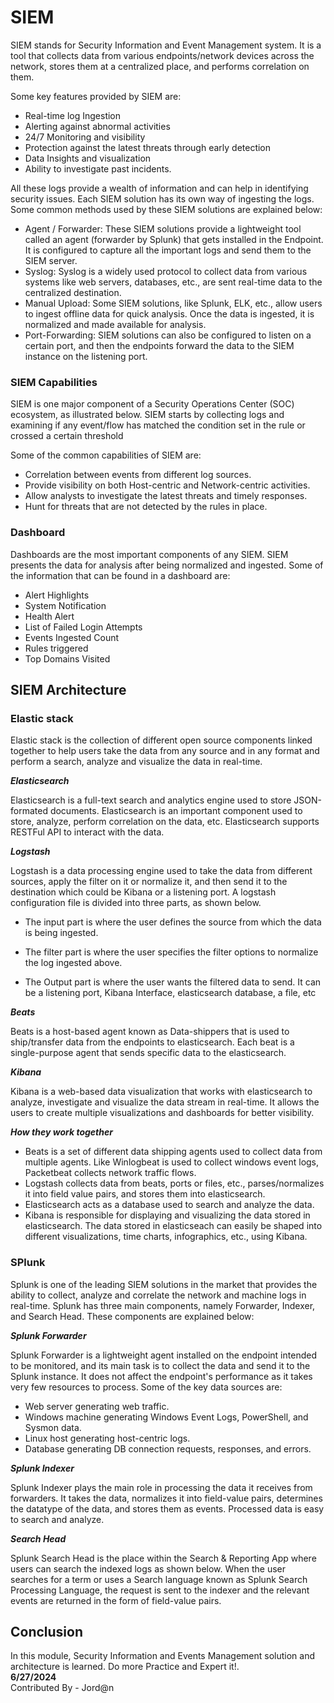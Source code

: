 #  SIEM
SIEM stands for Security Information and Event Management system.
It is a tool that collects data from various endpoints/network devices across the network, stores them at a centralized place, and performs correlation on them. 

Some key features provided by SIEM are:
- Real-time log Ingestion
- Alerting against abnormal activities
- 24/7 Monitoring and visibility
- Protection against the latest threats through early detection
- Data Insights and visualization
- Ability to investigate past incidents.

All these logs provide a wealth of information and can help in identifying security issues. Each SIEM solution has its own way of ingesting the logs. Some common methods used by these SIEM solutions are explained below:
- Agent / Forwarder: These SIEM solutions provide a lightweight tool called an agent (forwarder by Splunk) that gets installed in the Endpoint. It is configured to capture all the important logs and send them to the SIEM server.
- Syslog: Syslog is a widely used protocol to collect data from various systems like web servers, databases, etc., are sent real-time data to the centralized destination.
- Manual Upload: Some SIEM solutions, like Splunk, ELK, etc., allow users to ingest offline data for quick analysis. Once the data is ingested, it is normalized and made available for analysis.
- Port-Forwarding: SIEM solutions can also be configured to listen on a certain port, and then the endpoints forward the data to the SIEM instance on the listening port.

###  SIEM Capabilities
SIEM is one major component of a Security Operations Center (SOC) ecosystem, as illustrated below.
SIEM starts by collecting logs and examining if any event/flow has matched the condition set in the rule or crossed a certain threshold

Some of the common capabilities of SIEM are:
- Correlation between events from different log sources.
- Provide visibility on both Host-centric and Network-centric activities.
- Allow analysts to investigate the latest threats and timely responses.
- Hunt for threats that are not detected by the rules in place.

###  Dashboard
Dashboards are the most important components of any SIEM. SIEM presents the data for analysis after being normalized and ingested. Some of the information that can be found in a dashboard are:
- Alert Highlights
- System Notification
- Health Alert
- List of Failed Login Attempts
- Events Ingested Count
- Rules triggered
- Top Domains Visited

##  SIEM Architecture

###  Elastic stack

Elastic stack is the collection of different open source components linked together to help users take the data from any source and in any format and perform a search, analyze and visualize the data in real-time.

***Elasticsearch***

Elasticsearch is a full-text search and analytics engine used to store JSON-formated documents. Elasticsearch is an important component used to store, analyze, perform correlation on the data, etc. Elasticsearch supports RESTFul API to interact with the data.

***Logstash***

Logstash is a data processing engine used to take the data from different sources, apply the filter on it or normalize it, and then send it to the destination which could be Kibana or a listening port. A logstash configuration file is divided into three parts, as shown below.

- The input part is where the user defines the source from which the data is being ingested.

- The filter part is where the user specifies the filter options to normalize the log ingested above. 

- The Output part is where the user wants the filtered data to send. It can be a listening port, Kibana Interface, elasticsearch database, a file, etc

***Beats***

Beats is a host-based agent known as Data-shippers that is used to ship/transfer data from the endpoints to elasticsearch. Each beat is a single-purpose agent that sends specific data to the elasticsearch.

***Kibana***

Kibana is a web-based data visualization that works with elasticsearch to analyze, investigate and visualize the data stream in real-time. It allows the users to create multiple visualizations and dashboards for better visibility.

***How they work together***
- Beats is a set of different data shipping agents used to collect data from multiple agents. Like Winlogbeat is used to collect windows event logs, Packetbeat collects network traffic flows.
- Logstash collects data from beats, ports or files, etc., parses/normalizes it into field value pairs, and stores them into elasticsearch.
- Elasticsearch acts as a database used to search and analyze the data.
- Kibana is responsible for displaying and visualizing the data stored in elasticsearch. The data stored in elasticseach can easily be shaped into different visualizations, time charts, infographics, etc., using Kibana.

###  SPlunk
Splunk is one of the leading SIEM solutions in the market that provides the ability to collect, analyze and correlate the network and machine logs in real-time. 
Splunk has three main components, namely Forwarder, Indexer, and Search Head. These components are explained below:

***Splunk Forwarder***

Splunk Forwarder is a lightweight agent installed on the endpoint intended to be monitored, and its main task is to collect the data and send it to the Splunk instance.
It does not affect the endpoint's performance as it takes very few resources to process. Some of the key data sources are:
- Web server generating web traffic.
- Windows machine generating Windows Event Logs, PowerShell, and Sysmon data.
- Linux host generating host-centric logs.
- Database generating DB connection requests, responses, and errors.

***Splunk Indexer***

Splunk Indexer plays the main role in processing the data it receives from forwarders.
It takes the data, normalizes it into field-value pairs, determines the datatype of the data, and stores them as events. Processed data is easy to search and analyze.

***Search Head***

Splunk Search Head is the place within the Search & Reporting App where users can search the indexed logs as shown below.
When the user searches for a term or uses a Search language known as Splunk Search Processing Language, the request is sent to the indexer and the relevant events are returned in the form of field-value pairs.

## Conclusion 

In this module, Security Information and Events Management solution and architecture is learned. Do more Practice and Expert it!. <br>
**6/27/2024** <br>
Contributed By - Jord@n
